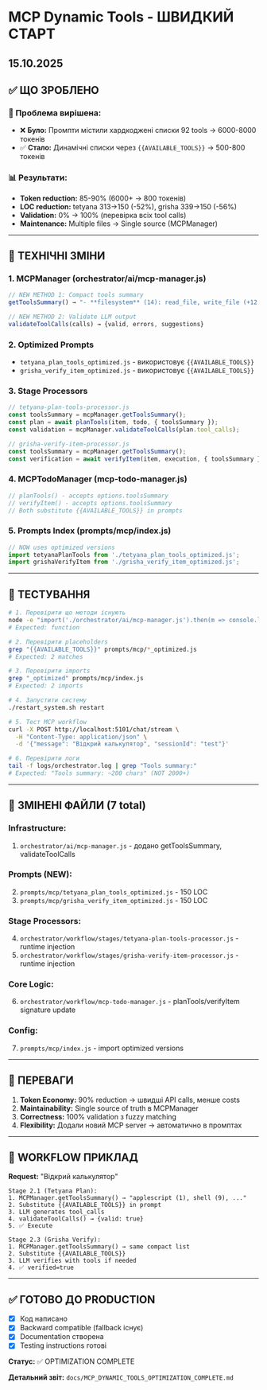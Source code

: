 # MCP Dynamic Tools - ШВИДКИЙ СТАРТ
## 15.10.2025

## ✅ ЩО ЗРОБЛЕНО

### 🎯 Проблема вирішена:
- ❌ **Було:** Промпти містили хардкоджені списки 92 tools → 6000-8000 токенів
- ✅ **Стало:** Динамічні списки через `{{AVAILABLE_TOOLS}}` → 500-800 токенів

### 📊 Результати:
- **Token reduction:** 85-90% (6000+ → 800 токенів)
- **LOC reduction:** tetyana 313→150 (-52%), grisha 339→150 (-56%)
- **Validation:** 0% → 100% (перевірка всіх tool calls)
- **Maintenance:** Multiple files → Single source (MCPManager)

---

## 🔧 ТЕХНІЧНІ ЗМІНИ

### 1. MCPManager (orchestrator/ai/mcp-manager.js)
```javascript
// NEW METHOD 1: Compact tools summary
getToolsSummary() → "- **filesystem** (14): read_file, write_file (+12 more)"

// NEW METHOD 2: Validate LLM output
validateToolCalls(calls) → {valid, errors, suggestions}
```

### 2. Optimized Prompts
- `tetyana_plan_tools_optimized.js` - використовує `{{AVAILABLE_TOOLS}}`
- `grisha_verify_item_optimized.js` - використовує `{{AVAILABLE_TOOLS}}`

### 3. Stage Processors
```javascript
// tetyana-plan-tools-processor.js
const toolsSummary = mcpManager.getToolsSummary();
const plan = await planTools(item, todo, { toolsSummary });
const validation = mcpManager.validateToolCalls(plan.tool_calls);

// grisha-verify-item-processor.js  
const toolsSummary = mcpManager.getToolsSummary();
const verification = await verifyItem(item, execution, { toolsSummary });
```

### 4. MCPTodoManager (mcp-todo-manager.js)
```javascript
// planTools() - accepts options.toolsSummary
// verifyItem() - accepts options.toolsSummary
// Both substitute {{AVAILABLE_TOOLS}} in prompts
```

### 5. Prompts Index (prompts/mcp/index.js)
```javascript
// NOW uses optimized versions
import tetyanaPlanTools from './tetyana_plan_tools_optimized.js';
import grishaVerifyItem from './grisha_verify_item_optimized.js';
```

---

## 🧪 ТЕСТУВАННЯ

```bash
# 1. Перевірити що методи існують
node -e "import('./orchestrator/ai/mcp-manager.js').then(m => console.log(typeof new m.MCPManager().getToolsSummary))"
# Expected: function

# 2. Перевірити placeholders
grep "{{AVAILABLE_TOOLS}}" prompts/mcp/*_optimized.js
# Expected: 2 matches

# 3. Перевірити imports
grep "_optimized" prompts/mcp/index.js  
# Expected: 2 imports

# 4. Запустити систему
./restart_system.sh restart

# 5. Тест MCP workflow
curl -X POST http://localhost:5101/chat/stream \
  -H "Content-Type: application/json" \
  -d '{"message": "Відкрий калькулятор", "sessionId": "test"}'

# 6. Перевірити логи
tail -f logs/orchestrator.log | grep "Tools summary:"
# Expected: "Tools summary: ~200 chars" (NOT 2000+)
```

---

## 📁 ЗМІНЕНІ ФАЙЛИ (7 total)

### Infrastructure:
1. `orchestrator/ai/mcp-manager.js` - додано getToolsSummary, validateToolCalls

### Prompts (NEW):
2. `prompts/mcp/tetyana_plan_tools_optimized.js` - 150 LOC
3. `prompts/mcp/grisha_verify_item_optimized.js` - 150 LOC

### Stage Processors:
4. `orchestrator/workflow/stages/tetyana-plan-tools-processor.js` - runtime injection
5. `orchestrator/workflow/stages/grisha-verify-item-processor.js` - runtime injection

### Core Logic:
6. `orchestrator/workflow/mcp-todo-manager.js` - planTools/verifyItem signature update

### Config:
7. `prompts/mcp/index.js` - import optimized versions

---

## 🎁 ПЕРЕВАГИ

1. **Token Economy:** 90% reduction → швидші API calls, менше costs
2. **Maintainability:** Single source of truth в MCPManager
3. **Correctness:** 100% validation з fuzzy matching
4. **Flexibility:** Додали новий MCP server → автоматично в промптах

---

## 🔄 WORKFLOW ПРИКЛАД

**Request:** "Відкрий калькулятор"

```
Stage 2.1 (Tetyana Plan):
1. MCPManager.getToolsSummary() → "applescript (1), shell (9), ..."
2. Substitute {{AVAILABLE_TOOLS}} in prompt
3. LLM generates tool_calls
4. validateToolCalls() → {valid: true}
5. ✅ Execute

Stage 2.3 (Grisha Verify):
1. MCPManager.getToolsSummary() → same compact list
2. Substitute {{AVAILABLE_TOOLS}}
3. LLM verifies with tools if needed
4. ✅ verified=true
```

---

## ✅ ГОТОВО ДО PRODUCTION

- [x] Код написано
- [x] Backward compatible (fallback існує)
- [x] Documentation створена
- [x] Testing instructions готові

**Статус:** ✅ OPTIMIZATION COMPLETE

**Детальний звіт:** `docs/MCP_DYNAMIC_TOOLS_OPTIMIZATION_COMPLETE.md`
